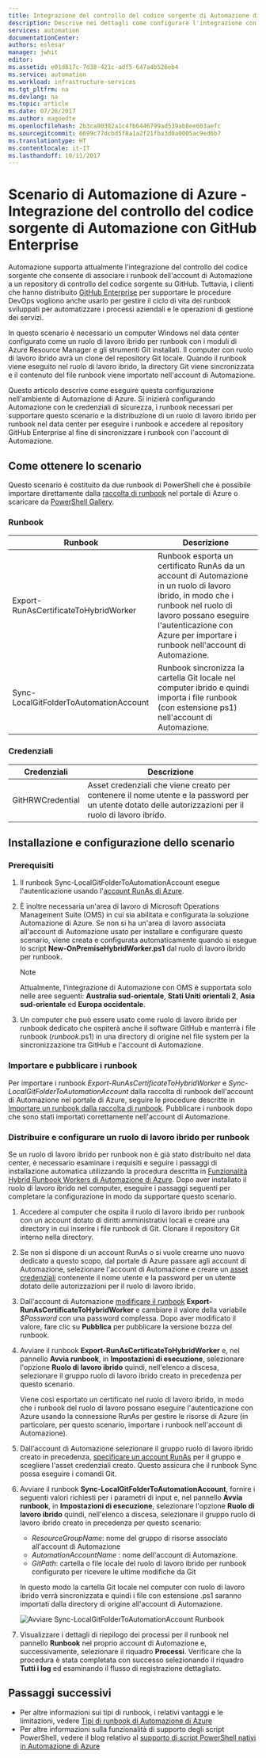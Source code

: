 ```yaml
---
title: Integrazione del controllo del codice sorgente di Automazione di Azure con GitHub Enterprise | Documentazione Microsoft
description: Descrive nei dettagli come configurare l'integrazione con GitHub Enterprise per il controllo del codice sorgente dei runbook di Automazione.
services: automation
documentationCenter: 
authors: eslesar
manager: jwhit
editor: 
ms.assetid: e01d817c-7d38-421c-adf5-647a4b526eb4
ms.service: automation
ms.workload: infrastructure-services
ms.tgt_pltfrm: na
ms.devlang: na
ms.topic: article
ms.date: 07/26/2017
ms.author: magoedte
ms.openlocfilehash: 2b3ca90382a1c4fb6446799ad539ab8ee603aefc
ms.sourcegitcommit: 6699c77dcbd5f8a1a2f21fba3d0a0005ac9ed6b7
ms.translationtype: HT
ms.contentlocale: it-IT
ms.lasthandoff: 10/11/2017
---
```

# <a name="azure-automation-scenario---automation-source-control-integration-with-github-enterprise"></a>Scenario di Automazione di Azure - Integrazione del controllo del codice sorgente di Automazione con GitHub Enterprise

Automazione supporta attualmente l'integrazione del controllo del codice sorgente che consente di associare i runbook dell'account di Automazione a un repository di controllo del codice sorgente su GitHub.  Tuttavia, i clienti che hanno distribuito [GitHub Enterprise](https://enterprise.github.com/home) per supportare le procedure DevOps vogliono anche usarlo per gestire il ciclo di vita dei runbook sviluppati per automatizzare i processi aziendali e le operazioni di gestione dei servizi.  

In questo scenario è necessario un computer Windows nel data center configurato come un ruolo di lavoro ibrido per runbook con i moduli di Azure Resource Manager e gli strumenti Git installati.  Il computer con ruolo di lavoro ibrido avrà un clone del repository Git locale.  Quando il runbook viene eseguito nel ruolo di lavoro ibrido, la directory Git viene sincronizzata e il contenuto del file runbook viene importato nell'account di Automazione.

Questo articolo descrive come eseguire questa configurazione nell'ambiente di Automazione di Azure. Si inizierà configurando Automazione con le credenziali di sicurezza, i runbook necessari per supportare questo scenario e la distribuzione di un ruolo di lavoro ibrido per runbook nel data center per eseguire i runbook e accedere al repository GitHub Enterprise al fine di sincronizzare i runbook con l'account di Automazione.  


## <a name="getting-the-scenario"></a>Come ottenere lo scenario

Questo scenario è costituito da due runbook di PowerShell che è possibile importare direttamente dalla [raccolta di runbook](automation-runbook-gallery.md) nel portale di Azure o scaricare da [PowerShell Gallery](https://www.powershellgallery.com).

### <a name="runbooks"></a>Runbook

Runbook | Descrizione| 
--------|------------|
Export-RunAsCertificateToHybridWorker | Runbook esporta un certificato RunAs da un account di Automazione in un ruolo di lavoro ibrido, in modo che i runbook nel ruolo di lavoro possano eseguire l'autenticazione con Azure per importare i runbook nell'account di Automazione.| 
Sync-LocalGitFolderToAutomationAccount | Runbook sincronizza la cartella Git locale nel computer ibrido e quindi importa i file runbook (con estensione ps1) nell'account di Automazione.|

### <a name="credentials"></a>Credenziali

Credenziali | Descrizione|
-----------|------------|
GitHRWCredential | Asset credenziali che viene creato per contenere il nome utente e la password per un utente dotato delle autorizzazioni per il ruolo di lavoro ibrido.|

## <a name="installing-and-configuring-this-scenario"></a>Installazione e configurazione dello scenario

### <a name="prerequisites"></a>Prerequisiti

1. Il runbook Sync-LocalGitFolderToAutomationAccount esegue l'autenticazione usando l'[account RunAs di Azure](automation-sec-configure-azure-runas-account.md). 

2. È inoltre necessaria un'area di lavoro di Microsoft Operations Management Suite (OMS) in cui sia abilitata e configurata la soluzione Automazione di Azure.  Se non si ha un'area di lavoro associata all'account di Automazione usato per installare e configurare questo scenario, viene creata e configurata automaticamente quando si esegue lo script **New-OnPremiseHybridWorker.ps1** dal ruolo di lavoro ibrido per runbook.        

    > [!NOTE]
    > Attualmente, l'integrazione di Automazione con OMS è supportata solo nelle aree seguenti: **Australia sud-orientale**, **Stati Uniti orientali 2**, **Asia sud-orientale** ed **Europa occidentale**. 

3. Un computer che può essere usato come ruolo di lavoro ibrido per runbook dedicato che ospiterà anche il software GitHub e manterrà i file runbook (*runbook*.ps1) in una directory di origine nel file system per la sincronizzazione tra GitHub e l'account di Automazione.

### <a name="import-and-publish-the-runbooks"></a>Importare e pubblicare i runbook

Per importare i runbook *Export-RunAsCertificateToHybridWorker* e *Sync-LocalGitFolderToAutomationAccount* dalla raccolta di runbook dell'account di Automazione nel portale di Azure, seguire le procedure descritte in [Importare un runbook dalla raccolta di runbook](automation-runbook-gallery.md#to-import-a-runbook-from-the-runbook-gallery-with-the-azure-portal). Pubblicare i runbook dopo che sono stati importati correttamente nell'account di Automazione.

### <a name="deploy-and-configure-hybrid-runbook-worker"></a>Distribuire e configurare un ruolo di lavoro ibrido per runbook

Se un ruolo di lavoro ibrido per runbook non è già stato distribuito nel data center, è necessario esaminare i requisiti e seguire i passaggi di installazione automatica utilizzando la procedura descritta in [Funzionalità Hybrid Runbook Workers di Automazione di Azure](automation-hybrid-runbook-worker.md#automated-deployment).  Dopo aver installato il ruolo di lavoro ibrido nel computer, eseguire i passaggi seguenti per completare la configurazione in modo da supportare questo scenario.

1. Accedere al computer che ospita il ruolo di lavoro ibrido per runbook con un account dotato di diritti amministrativi locali e creare una directory in cui inserire i file runbook di Git.  Clonare il repository Git interno nella directory.
2. Se non si dispone di un account RunAs o si vuole crearne uno nuovo dedicato a questo scopo, dal portale di Azure passare agli account di Automazione, selezionare l'account di Automazione e creare un [asset credenziali](automation-credentials.md) contenente il nome utente e la password per un utente dotato delle autorizzazioni per il ruolo di lavoro ibrido.  
3. Dall'account di Automazione [modificare il runbook](automation-edit-textual-runbook.md) **Export-RunAsCertificateToHybridWorker** e cambiare il valore della variabile *$Password* con una password complessa.  Dopo aver modificato il valore, fare clic su **Pubblica** per pubblicare la versione bozza del runbook. 
5. Avviare il runbook **Export-RunAsCertificateToHybridWorker** e, nel pannello **Avvia runbook**, in **Impostazioni di esecuzione**, selezionare l'opzione **Ruolo di lavoro ibrido** quindi, nell'elenco a discesa, selezionare il gruppo ruolo di lavoro ibrido creato in precedenza per questo scenario.  

    Viene così esportato un certificato nel ruolo di lavoro ibrido, in modo che i runbook del ruolo di lavoro possano eseguire l'autenticazione con Azure usando la connessione RunAs per gestire le risorse di Azure (in particolare, per questo scenario, importare i runbook nell'account di Automazione).

4. Dall'account di Automazione selezionare il gruppo ruolo di lavoro ibrido creato in precedenza, [specificare un account RunAs](automation-hrw-run-runbooks.md#runas-account) per il gruppo e scegliere l'asset credenziali creato.  Questo assicura che il runbook Sync possa eseguire i comandi Git. 
5. Avviare il runbook **Sync-LocalGitFolderToAutomationAccount**, fornire i seguenti valori richiesti per i parametri di input e, nel pannello **Avvia runbook**, in **Impostazioni di esecuzione**, selezionare l'opzione **Ruolo di lavoro ibrido** quindi, nell'elenco a discesa, selezionare il gruppo ruolo di lavoro ibrido creato in precedenza per questo scenario:
    * *ResourceGroupName*: nome del gruppo di risorse associato all'account di Automazione
    * *AutomationAccountName* : nome dell'account di Automazione.
    * *GitPath*: cartella o file locale del ruolo di lavoro ibrido per runbook configurato per ricevere le ultime modifiche da Git

    In questo modo la cartella Git locale nel computer con ruolo di lavoro ibrido verrà sincronizzata e quindi i file con estensione .ps1 saranno importati dalla directory di origine all'account di Automazione.

    ![Avviare Sync-LocalGitFolderToAutomationAccount Runbook](media/automation-scenario-source-control-integration-with-github-ent/start-runbook-synclocalgitfoldertoautoacct.png)<br>

7. Visualizzare i dettagli di riepilogo dei processi per il runbook nel pannello **Runbook** nel proprio account di Automazione e, successivamente, selezionare il riquadro **Processi**.  Verificare che la procedura è stata completata con successo selezionando il riquadro **Tutti i log** ed esaminando il flusso di registrazione dettagliato.  

## <a name="next-steps"></a>Passaggi successivi

-  Per altre informazioni sui tipi di runbook, i relativi vantaggi e le limitazioni, vedere [Tipi di runbook di Automazione di Azure](automation-runbook-types.md)
-  Per altre informazioni sulla funzionalità di supporto degli script PowerShell, vedere il blog relativo al [supporto di script PowerShell nativi in Automazione di Azure](https://azure.microsoft.com/blog/announcing-powershell-script-support-azure-automation-2/)
